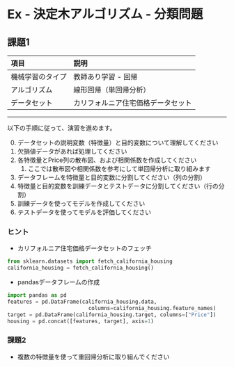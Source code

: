 # Ex - 決定木アルゴリズム - 分類問題

## 課題1

|項目|説明|
|:--|:--|
|機械学習のタイプ|教師あり学習 - 回帰|
|アルゴリズム|線形回帰（単回帰分析）|
|データセット| カリフォルニア住宅価格データセット |

---

以下の手順に従って、演習を進めます。

0. データセットの説明変数（特徴量）と目的変数について理解してください
1. 欠損値データがあれば処理してください
2. 各特徴量とPrice列の散布図、および相関係数を作成してください
   1. ここでは散布図や相関係数を参考にして単回帰分析に取り組みます
3. データフレームを特徴量と目的変数に分割してください（列の分割）
4. 特徴量と目的変数を訓練データとテストデータに分割してください（行の分割）
5. 訓練データを使ってモデルを作成してください
6. テストデータを使ってモデルを評価してください

### ヒント

* カリフォルニア住宅価格データセットのフェッチ

```python
from sklearn.datasets import fetch_california_housing
california_housing = fetch_california_housing()
```

* pandasデータフレームの作成

```python
import pandas as pd
features = pd.DataFrame(california_housing.data, 
                          columns=california_housing.feature_names)
target = pd.DataFrame(california_housing.target, columns=["Price"])
housing = pd.concat([features, target], axis=1)
```

### 課題2

* 複数の特徴量を使って重回帰分析に取り組んでください
